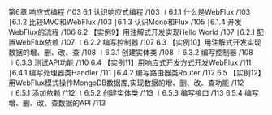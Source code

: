 第6章  响应式编程  /103
6.1  认识响应式编程  /103
∣6.1.1  什么是WebFlux  /103
∣6.1.2  比较MVC和WebFlux  /103
∣6.1.3  认识Mono和Flux  /105
∣6.1.4  开发WebFlux的流程  /106
6.2  【实例9】用注解式开发实现Hello World  /107
∣6.2.1  配置WebFlux依赖  /107
∣6.2.2  编写控制器  /107
6.3  【实例10】用注解式开发实现数据的增、删、改、查  /108
∣6.3.1  创建实体类  /108
∣6.3.2  编写控制器  /108
∣6.3.3  测试API功能  /110
6.4  【实例11】用响应式开发方式开发WebFlux  /111
∣6.4.1  编写处理器类Handler  /111
∣6.4.2  编写路由器类Router  /112
6.5  【实例12】用WebFlux模式操作MongoDB数据库,实现数据的增、删、改、查功能  /112
∣6.5.1  添加依赖  /112
∣6.5.2  创建实体类  /113
∣6.5.3  编写接口  /113
6.5.4  编写增、删、改、查数据的API  /113